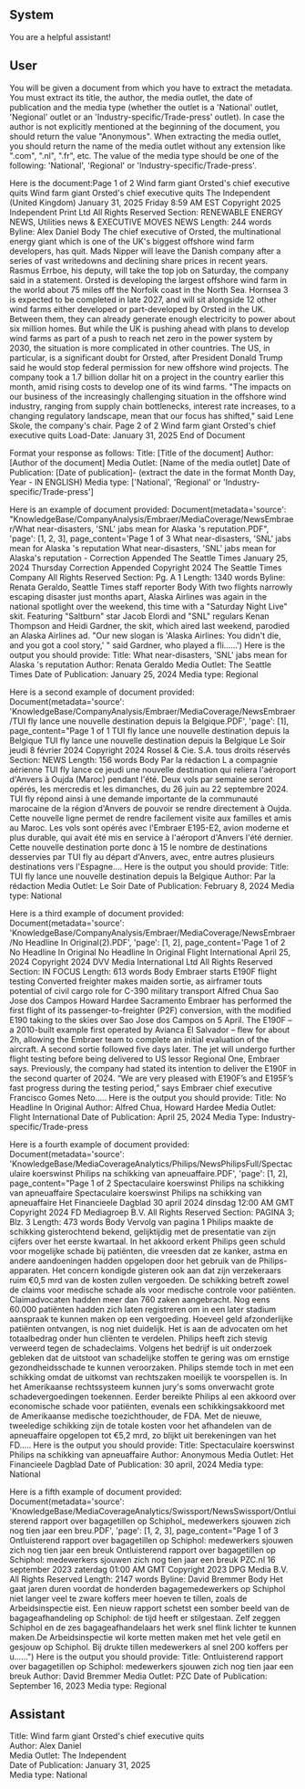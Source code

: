 ## System

You are a helpful assistant!

## User


You will be given a document from which you have to extract the metadata. You must extract its title, the author, the media outlet, the date of publication and the media type (whether the outlet is a 'National' outlet, 'Negional' outlet or an 'Industry-specific/Trade-press' outlet). 
In case the author is not explicitly mentioned at the beginning of the document, you should return the value "Anonymous".
When extracting the media outlet, you should return the name of the media outlet without any extension like ".com", ".nl", ".fr", etc.
The value of the media type should be one of the following: 'National', 'Regional' or 'Industry-specific/Trade-press'.
                           
Here is the document:Page 1 of 2
Wind farm giant Orsted's chief executive quits
Wind farm giant Orsted's chief executive quits
The Independent (United Kingdom)
January 31, 2025 Friday 8:59 AM EST
Copyright 2025 Independent Print Ltd  All Rights Reserved
Section: RENEWABLE ENERGY NEWS, Utilities news & EXECUTIVE MOVES NEWS
Length: 244 words
Byline: Alex Daniel
Body
The chief executive of Orsted, the multinational energy giant which is one of the UK's biggest offshore wind farm 
developers, has quit.
Mads Nipper will leave the Danish company after a series of vast writedowns and declining share prices in recent 
years.
Rasmus Errboe, his deputy, will take the top job on Saturday, the company said in a statement.
Orsted is developing the largest offshore wind farm in the world about 75 miles off the Norfolk coast in the North 
Sea.
Hornsea 3 is expected to be completed in late 2027, and will sit alongside 12 other wind farms either developed or 
part-developed by Orsted in the UK.
Between them, they can already generate enough electricity to power about six million homes.
But while the UK is pushing ahead with plans to develop wind farms as part of a push to reach net zero in the power 
system by 2030, the situation is more complicated in other countries.
The US, in particular, is a significant doubt for Orsted, after President Donald Trump said he would stop federal 
permission for new offshore wind projects.
The company took a 1.7 billion dollar hit on a project in the country earlier this month, amid rising costs to develop 
one of its wind farms.
"The impacts on our business of the increasingly challenging situation in the offshore wind industry, ranging from 
supply chain bottlenecks, interest rate increases, to a changing regulatory landscape, mean that our focus has 
shifted," said Lene Skole, the company's chair.
Page 2 of 2
Wind farm giant Orsted's chief executive quits
Load-Date: January 31, 2025
End of Document

Format your response as follows:
Title: [Title of the document]
Author: [Author of the document]
Media Outlet: [Name of the media outlet]
Date of Publication: [Date of publication]- (extract the date in the format Month Day, Year - IN ENGLISH)
Media type: ['National', 'Regional' or 'Industry-specific/Trade-press']

Here is an example of document provided: Document(metadata='source': "KnowledgeBase/CompanyAnalysis/Embraer/MediaCoverage/NewsEmbraer/What near-disasters, 'SNL' jabs mean for Alaska 's reputation.PDF", 'page': [1, 2, 3], page_content='Page 1 of 3
What near-disasters, 'SNL' jabs mean for Alaska 's reputation
What near-disasters, 'SNL' jabs mean for Alaska's reputation - Correction 
Appended
The Seattle Times
January 25, 2024 Thursday
 Correction Appended
Copyright 2024 The Seattle Times Company All Rights Reserved
Section: Pg. A 1
Length: 1340 words
Byline: Renata Geraldo, Seattle Times staff reporter
Body
With two flights narrowly escaping disaster just months apart, Alaska Airlines was again in the national spotlight 
over the weekend, this time with a "Saturday Night Live" skit.
Featuring "Saltburn" star Jacob Elordi and "SNL" regulars Kenan Thompson and Heidi Gardner, the skit, which 
aired last weekend, parodied an Alaska Airlines ad. "Our new slogan is 'Alaska Airlines: You didn't die, and you got 
a cool story,' " said Gardner, who played a fli......')
Here is the output you should provide:
Title: What near-disasters, 'SNL' jabs mean for Alaska 's reputation
Author: Renata Geraldo
Media Outlet: The Seattle Times
Date of Publication: January 25, 2024
Media type: Regional

Here is a second example of document provided: Document(metadata='source': 'KnowledgeBase/CompanyAnalysis/Embraer/MediaCoverage/NewsEmbraer/TUI fly lance une nouvelle destination depuis la Belgique.PDF', 'page': [1], page_content="Page 1 of 1
TUI fly lance une nouvelle destination depuis la Belgique
TUI fly lance une nouvelle destination depuis la Belgique
Le Soir
jeudi 8 février 2024
Copyright 2024 Rossel & Cie. S.A. tous droits réservés
Section: NEWS
Length: 156 words
Body
 Par la rédaction
 L a compagnie aérienne TUI fly lance ce jeudi une nouvelle destination qui reliera l'aéroport d'Anvers à Oujda 
(Maroc) pendant l'été. Deux vols par semaine seront opérés, les mercredis et les dimanches, du 26 juin au 22 
septembre 2024.
 TUI fly répond ainsi à une demande importante de la communauté marocaine de la région d'Anvers de pouvoir se 
rendre directement à Oujda. Cette nouvelle ligne permet de rendre facilement visite aux familles et amis au Maroc. 
Les vols sont opérés avec l'Embraer E195-E2, avion moderne et plus durable, qui avait été mis en service à 
l'aéroport d'Anvers l'été dernier.
 Cette nouvelle destination porte donc à 15 le nombre de destinations desservies par TUI fly au départ d'Anvers, 
avec, entre autres plusieurs destinations vers l'Espagne....
Here is the output you should provide:
Title: TUI fly lance une nouvelle destination depuis la Belgique
Author: Par la rédaction
Media Outlet: Le Soir
Date of Publication: February 8, 2024
Media type: National

Here is a third example of document provided: Document(metadata='source': 'KnowledgeBase/CompanyAnalysis/Embraer/MediaCoverage/NewsEmbraer/No Headline In Original(2).PDF', 'page': [1, 2], page_content='Page 1 of 2
No Headline In Original
No Headline In Original
Flight International
April 25, 2024
Copyright 2024 DVV Media International Ltd All Rights Reserved
Section: IN FOCUS
Length: 613 words
Body
Embraer starts E190F flight testing
Converted freighter makes maiden sortie, as airframer touts potential of civil cargo role for C-390 military transport
Alfred Chua Sao Jose dos Campos
Howard Hardee Sacramento
Embraer has performed the first flight of its passenger-to-freighter (P2F) conversion, with the modified E190 taking 
to the skies over Sao Jose dos Campos on 5 April.
The E190F – a 2010-built example first operated by Avianca El Salvador – flew for about 2h, allowing the Embraer 
team to complete an ­initial evaluation of the aircraft. A second sortie followed five days later.
The jet will undergo further flight testing ­before being delivered to US lessor Regional One, ­Embraer says.
Previously, the company had stated its intention to deliver the E190F in the second quarter of 2024.
“We are very pleased with E190F’s and E195F’s fast progress during the testing period,” says Embraer chief 
­executive Francisco Gomes Neto.....
Here is the output you should provide:
Title: No Headline In Original
Author: Alfred Chua, Howard Hardee
Media Outlet: Flight International
Date of Publication: April 25, 2024
Media Type: Industry-specific/Trade-press

Here is a fourth example of document provided: Document(metadata='source': 'KnowledgeBase/MediaCoverageAnalytics/Philips/NewsPhilipsFull/Spectaculaire koerswinst Philips na schikking van apneuaffaire.PDF', 'page': [1, 2], page_content="Page 1 of 2
Spectaculaire koerswinst Philips na schikking van apneuaffaire
Spectaculaire koerswinst Philips na schikking van apneuaffaire
Het Financieele Dagblad
30 april 2024 dinsdag 12:00 AM GMT
Copyright 2024 FD Mediagroep B.V. All Rights Reserved
Section: PAGINA 3; Blz. 3
Length: 473 words
Body
Vervolg van pagina 1
Philips maakte de schikking gisterochtend bekend, gelijktijdig met de presentatie van zijn cijfers over het eerste 
kwartaal. In het akkoord erkent Philips geen schuld voor mogelijke schade bij patiënten, die vreesden dat ze 
kanker, astma en andere aandoeningen hadden opgelopen door het gebruik van de Philips-apparaten. Het 
concern kondigde gisteren ook aan dat zijn verzekeraars ruim €0,5 mrd van de kosten zullen vergoeden.
De schikking betreft zowel de claims voor medische schade als voor medische controle voor patiënten. 
Claimadvocaten hadden meer dan 760 zaken aangebracht. Nog eens 60.000 patiënten hadden zich laten 
registreren om in een later stadium aanspraak te kunnen maken op een vergoeding. Hoeveel geld afzonderlijke 
patiënten ontvangen, is nog niet duidelijk. Het is aan de advocaten om het totaalbedrag onder hun cliënten te 
verdelen. Philips heeft zich stevig verweerd tegen de schadeclaims. Volgens het bedrijf is uit onderzoek gebleken 
dat de uitstoot van schadelijke stoffen te gering was om ernstige gezondheidsschade te kunnen veroorzaken. 
Philips stemde toch in met een schikking omdat de uitkomst van rechtszaken moeilijk te voorspellen is. In het 
Amerikaanse rechtssysteem kunnen jury's soms onverwacht grote schadevergoedingen toekennen. Eerder 
bereikte Philips al een akkoord over economische schade voor patiënten, evenals een schikkingsakkoord met de 
Amerikaanse medische toezichthouder, de FDA. Met de nieuwe, tweeledige schikking zijn de totale kosten voor het 
afhandelen van de apneuaffaire opgelopen tot €5,2 mrd, zo blijkt uit berekeningen van het FD.....
Here is the output you should provide:
Title: Spectaculaire koerswinst Philips na schikking van apneuaffaire
Author: Anonymous
Media Outlet: Het Financieele Dagblad
Date of Publication: 30 april, 2024
Media type: National

Here is a fifth example of document provided: Document(metadata='source': 'KnowledgeBase/MediaCoverageAnalytics/Swissport/NewsSwissport/Ontluisterend rapport over bagagetillen op Schiphol_ medewerkers sjouwen zich nog tien jaar een breu.PDF', 'page': [1, 2, 3], page_content="Page 1 of 3
Ontluisterend rapport over bagagetillen op Schiphol: medewerkers sjouwen zich nog tien jaar een breuk
Ontluisterend rapport over bagagetillen op Schiphol: medewerkers sjouwen 
zich nog tien jaar een breuk
PZC.nl
16 september 2023 zaterdag 01:00 AM GMT
Copyright 2023 DPG Media B.V. All Rights Reserved
Length: 2147 words
Byline: David Bremmer
Body
Het gaat jaren duren voordat de honderden bagagemedewerkers op Schiphol niet langer  veel te zware koffers 
meer hoeven te tillen, zoals de Arbeidsinspectie eist. Een nieuw rapport schetst een somber beeld van de 
bagageafhandeling op Schiphol: de tijd heeft er stilgestaan. Zelf zeggen Schiphol en de zes bagageafhandelaars 
het werk snel flink lichter te kunnen maken.De Arbeidsinspectie wil korte metten maken met het vele getil en 
gesjouw op Schiphol. Bij drukte tillen medewerkers al snel 200 koffers per u......")
Here is the output you should provide:
Title: Ontluisterend rapport over bagagetillen op Schiphol: medewerkers sjouwen zich nog tien jaar een breuk
Author: David Bremmer
Media Outlet: PZC
Date of Publication: September 16, 2023
Media type: Regional


## Assistant

Title: Wind farm giant Orsted's chief executive quits  
Author: Alex Daniel  
Media Outlet: The Independent  
Date of Publication: January 31, 2025  
Media type: National  


